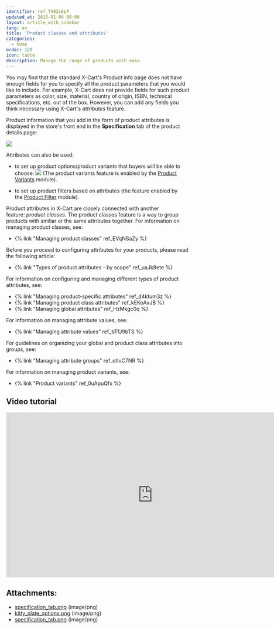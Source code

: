 ```yaml
---
identifier: ref_T90ZcEpP
updated_at: 2015-01-06 00:00
layout: article_with_sidebar
lang: en
title: 'Product classes and attributes'
categories:
  - home
order: 120
icon: table
description: Manage the range of products with ease
---
```



You may find that the standard X-Cart's Product info page does not have enough fields for you to specify all the product parameters that you would like to include. For example, X-Cart does not provide fields for such product parameters as color, size, material, country of origin, ISBN, technical specifications, etc. out of the box. However, you can add any fields you think necessary using X-Cart's _attributes_ feature. 

Product information that you add in the form of product attributes is displayed in the store's front end in the **Specification** tab of the product details page:

![]({{site.baseurl}}/attachments/7504847/7602452.png)

Attributes can also be used:

*   to set up product options/product variants that buyers will be able to choose:
    ![]({{site.baseurl}}/attachments/7504847/7602468.png)
    (The product variants feature is enabled by the [Product Variants](http://www.x-cart.com/extensions/addons/product-variants.html) module).

*   to set up product filters based on attributes (the feature enabled by the [Product Filter](http://www.x-cart.com/extensions/addons/product-filter.html) module).

Product attributes in X-Cart are closely connected with another feature: _product classes._ The product classes feature is a way to group products with smiliar or the same attributes together. For information on managing product classes, see:

*   {% link "Managing product classes" ref_EVqNSaZy %}

Before you proceed to configuring attributes for your products, please read the following article:

*   {% link "Types of product attributes - by scope" ref_uaJk8ete %}

For information on configuring and managing different types of product attributes, see:

*   {% link "Managing product-specific attributes" ref_d4ktum3z %}
*   {% link "Managing product class attributes" ref_kEKoAxJB %}
*   {% link "Managing global attributes" ref_HzMkgc0q %}

For information on managing attribute values, see:

*   {% link "Managing attribute values" ref_bTfJ9bTS %}

For guidelines on organizing your global and product class attributes into groups, see:

*   {% link "Managing attribute groups" ref_otIvC7NR %}

For information on managing product variants, see:

*   {% link "Product variants" ref_0uApuQfx %}

## Video tutorial

<iframe class="youtube-player" type="text/html" style="width: 800px; height: 450px" src="http://www.youtube.com/embed/x6DPVVgZh1o" frameborder="0"></iframe>

## Attachments:

* [specification_tab.png]({{site.baseurl}}/attachments/7504847/7602469.png) (image/png)
* [kitty_plate_options.png]({{site.baseurl}}/attachments/7504847/7602468.png) (image/png)
* [specification_tab.png]({{site.baseurl}}/attachments/7504847/7602452.png) (image/png)